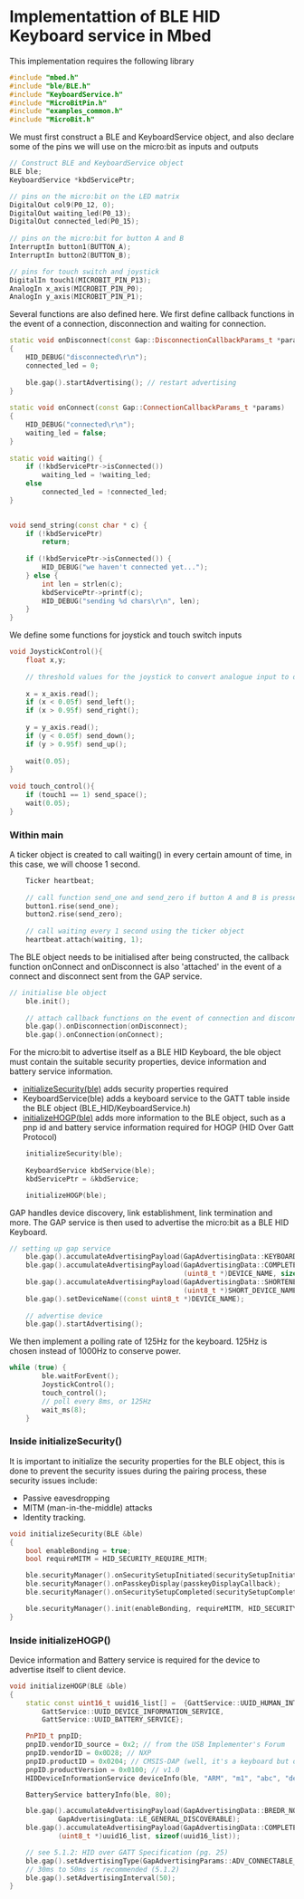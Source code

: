 # Implementattion of BLE HID Keyboard service in Mbed

This implementation requires the following library

```c++
#include "mbed.h"
#include "ble/BLE.h"
#include "KeyboardService.h"
#include "MicroBitPin.h"
#include "examples_common.h"
#include "MicroBit.h"
```

We must first construct a BLE and KeyboardService object, and also declare some of the pins we will use on the micro:bit as inputs and outputs

```c++
// Construct BLE and KeyboardService object
BLE ble;
KeyboardService *kbdServicePtr;

// pins on the micro:bit on the LED matrix
DigitalOut col9(P0_12, 0);
DigitalOut waiting_led(P0_13);
DigitalOut connected_led(P0_15);
 
// pins on the micro:bit for button A and B
InterruptIn button1(BUTTON_A);
InterruptIn button2(BUTTON_B);

// pins for touch switch and joystick
DigitalIn touch1(MICROBIT_PIN_P13);
AnalogIn x_axis(MICROBIT_PIN_P0);
AnalogIn y_axis(MICROBIT_PIN_P1);

```
Several functions are also defined here.
We first define callback functions in the event of a connection, disconnection and waiting for connection.
```c++
static void onDisconnect(const Gap::DisconnectionCallbackParams_t *params)
{
    HID_DEBUG("disconnected\r\n");
    connected_led = 0;
 
    ble.gap().startAdvertising(); // restart advertising
}
 
static void onConnect(const Gap::ConnectionCallbackParams_t *params)
{
    HID_DEBUG("connected\r\n");
    waiting_led = false;
}
 
static void waiting() {
    if (!kbdServicePtr->isConnected())
        waiting_led = !waiting_led;
    else
        connected_led = !connected_led;
}
 
```

```c++
void send_string(const char * c) {
    if (!kbdServicePtr)
        return;
 
    if (!kbdServicePtr->isConnected()) {
        HID_DEBUG("we haven't connected yet...");
    } else {
        int len = strlen(c);
        kbdServicePtr->printf(c);
        HID_DEBUG("sending %d chars\r\n", len);
    }
}

```
We define some functions for joystick and touch switch inputs
```c++
void JoystickControl(){
    float x,y;
 
    // threshold values for the joystick to convert analogue input to digital
    
    x = x_axis.read();
    if (x < 0.05f) send_left();
    if (x > 0.95f) send_right();
    
    y = y_axis.read();
    if (y < 0.05f) send_down();
    if (y > 0.95f) send_up();
    
    wait(0.05);
}
 
void touch_control(){
    if (touch1 == 1) send_space();
    wait(0.05);
}
```
### Within main
A ticker object is created to call waiting() in every certain amount of time, in this case, we will choose 1 second.
```c++
    Ticker heartbeat;
    
    // call function send_one and send_zero if button A and B is pressed on the rising edge
    button1.rise(send_one);
    button2.rise(send_zero);
 
    // call waiting every 1 second using the ticker object
    heartbeat.attach(waiting, 1);
```
The BLE object needs to be initialised after being constructed, the callback function onConnect and onDisconnect is also 'attached' in the event of a connect and disconnect sent from the GAP service.
```c++
// initialise ble object
    ble.init();
 
    // attach callback functions on the event of connection and disconnection
    ble.gap().onDisconnection(onDisconnect);
    ble.gap().onConnection(onConnect);
```
For the micro:bit to advertise itself as a BLE HID Keyboard, the ble object must contain the suitable security properties, device information and battery service information.
- [initializeSecurity(ble)](#inside-initializesecurity) adds security properties required 
- KeyboardService(ble) adds a keyboard service to the GATT table inside the BLE object (BLE_HID/KeyboardService.h)
- [initializeHOGP(ble)](#inside-initializehogp) adds more information to the BLE object, such as a pnp id and battery service information required for HOGP (HID Over Gatt Protocol)  
```c++
    initializeSecurity(ble);
 
    KeyboardService kbdService(ble);
    kbdServicePtr = &kbdService;

    initializeHOGP(ble);
```
GAP handles device discovery, link establishment, link termination and more. The GAP service is then used to advertise the micro:bit as a BLE HID Keyboard. 
```c++
// setting up gap service
    ble.gap().accumulateAdvertisingPayload(GapAdvertisingData::KEYBOARD);
    ble.gap().accumulateAdvertisingPayload(GapAdvertisingData::COMPLETE_LOCAL_NAME,
                                           (uint8_t *)DEVICE_NAME, sizeof(DEVICE_NAME));
    ble.gap().accumulateAdvertisingPayload(GapAdvertisingData::SHORTENED_LOCAL_NAME,
                                           (uint8_t *)SHORT_DEVICE_NAME, sizeof(SHORT_DEVICE_NAME));
    ble.gap().setDeviceName((const uint8_t *)DEVICE_NAME);
 
    // advertise device
    ble.gap().startAdvertising();
```
We then implement a polling rate of 125Hz for the keyboard. 125Hz is chosen instead of 1000Hz to conserve power.
```c++
while (true) {
        ble.waitForEvent();  
        JoystickControl();  
        touch_control();
        // poll every 8ms, or 125Hz
        wait_ms(8);
    }
```

### Inside initializeSecurity()
It is important to initialize the security properties for the BLE object, this is done to prevent the security issues during the pairing process, these security issues include:
- Passive eavesdropping
- MITM (man-in-the-middle) attacks 
- Identity tracking.
```c++
void initializeSecurity(BLE &ble)
{
    bool enableBonding = true;
    bool requireMITM = HID_SECURITY_REQUIRE_MITM;

    ble.securityManager().onSecuritySetupInitiated(securitySetupInitiatedCallback);
    ble.securityManager().onPasskeyDisplay(passkeyDisplayCallback);
    ble.securityManager().onSecuritySetupCompleted(securitySetupCompletedCallback);

    ble.securityManager().init(enableBonding, requireMITM, HID_SECURITY_IOCAPS);
}
```
### Inside initializeHOGP()
Device information and Battery service is required for the device to advertise itself to client device.
```c++
void initializeHOGP(BLE &ble)
{
    static const uint16_t uuid16_list[] =  {GattService::UUID_HUMAN_INTERFACE_DEVICE_SERVICE,
        GattService::UUID_DEVICE_INFORMATION_SERVICE,
        GattService::UUID_BATTERY_SERVICE};

    PnPID_t pnpID;
    pnpID.vendorID_source = 0x2; // from the USB Implementer's Forum
    pnpID.vendorID = 0x0D28; // NXP
    pnpID.productID = 0x0204; // CMSIS-DAP (well, it's a keyboard but oh well)
    pnpID.productVersion = 0x0100; // v1.0
    HIDDeviceInformationService deviceInfo(ble, "ARM", "m1", "abc", "def", "ghi", "jkl", &pnpID);

    BatteryService batteryInfo(ble, 80);

    ble.gap().accumulateAdvertisingPayload(GapAdvertisingData::BREDR_NOT_SUPPORTED |
            GapAdvertisingData::LE_GENERAL_DISCOVERABLE);
    ble.gap().accumulateAdvertisingPayload(GapAdvertisingData::COMPLETE_LIST_16BIT_SERVICE_IDS,
            (uint8_t *)uuid16_list, sizeof(uuid16_list));

    // see 5.1.2: HID over GATT Specification (pg. 25)
    ble.gap().setAdvertisingType(GapAdvertisingParams::ADV_CONNECTABLE_UNDIRECTED);
    // 30ms to 50ms is recommended (5.1.2)
    ble.gap().setAdvertisingInterval(50);
}
```

